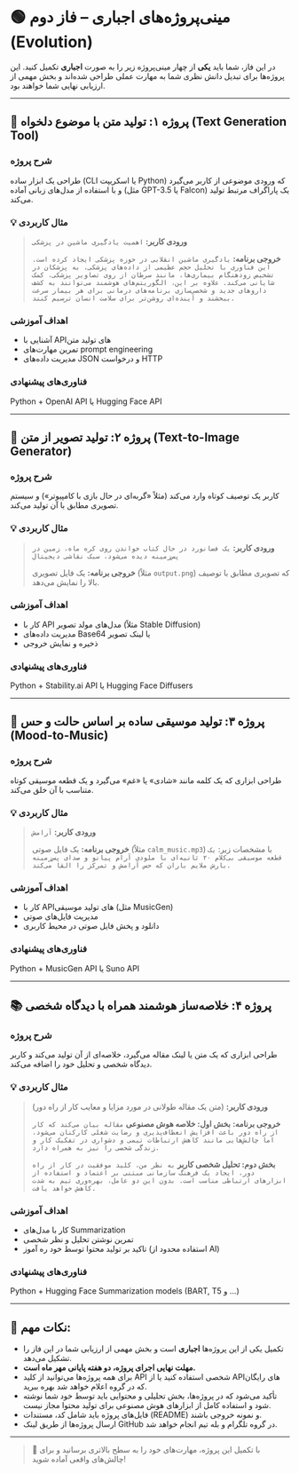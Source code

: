 # 🟢 مینی‌پروژه‌های اجباری – فاز دوم (Evolution)

در این فاز، شما باید **یکی** از چهار مینی‌پروژه زیر را به صورت **اجباری** تکمیل کنید. این پروژه‌ها برای تبدیل دانش نظری شما به مهارت عملی طراحی شده‌اند و بخش مهمی از ارزیابی نهایی شما خواهند بود.

---

## 🧩 پروژه ۱: تولید متن با موضوع دلخواه (Text Generation Tool)

### شرح پروژه
طراحی یک ابزار ساده (CLI یا اسکریپت Python) که ورودی موضوعی از کاربر می‌گیرد و با استفاده از مدل‌های زبانی آماده (مثل GPT-3.5 یا Falcon) یک پاراگراف مرتبط تولید می‌کند.

### 💡 مثال کاربردی
> **ورودی کاربر:** `اهمیت یادگیری ماشین در پزشکی`
>
> **خروجی برنامه:**
> `یادگیری ماشین انقلابی در حوزه پزشکی ایجاد کرده است. این فناوری با تحلیل حجم عظیمی از داده‌های پزشکی، به پزشکان در تشخیص زودهنگام بیماری‌ها، مانند سرطان از روی تصاویر پزشکی، کمک شایانی می‌کند. علاوه بر این، الگوریتم‌های هوشمند می‌توانند به کشف داروهای جدید و شخصی‌سازی برنامه‌های درمانی برای هر بیمار سرعت ببخشند و آینده‌ای روشن‌تر برای سلامت انسان ترسیم کنند.`

### اهداف آموزشی
- آشنایی با APIهای تولید متن
- تمرین مهارت‌های prompt engineering
- مدیریت داده‌های JSON و درخواست HTTP

### فناوری‌های پیشنهادی
Python + OpenAI API یا Hugging Face API

---

## 🎨 پروژه ۲: تولید تصویر از متن (Text-to-Image Generator)

### شرح پروژه
کاربر یک توصیف کوتاه وارد می‌کند (مثلاً «گربه‌ای در حال بازی با کامپیوتر») و سیستم تصویری مطابق با آن تولید می‌کند.

### 💡 مثال کاربردی
> **ورودی کاربر:** `یک فضانورد در حال کتاب خواندن روی کره ماه، زمین در پس‌زمینه دیده می‌شود، سبک نقاشی دیجیتال`
>
> **خروجی برنامه:** یک فایل تصویری (مثلاً `output.png`) که تصویری مطابق با توصیف بالا را نمایش می‌دهد.

### اهداف آموزشی
- کار با API مدل‌های مولد تصویر (مثلاً Stable Diffusion)
- مدیریت داده‌های Base64 یا لینک تصویر
- ذخیره و نمایش خروجی

### فناوری‌های پیشنهادی
Python + Stability.ai API یا Hugging Face Diffusers

---

## 🎵 پروژه ۳: تولید موسیقی ساده بر اساس حالت و حس (Mood-to-Music)

### شرح پروژه
طراحی ابزاری که یک کلمه مانند «شادی» یا «غم» می‌گیرد و یک قطعه موسیقی کوتاه متناسب با آن خلق می‌کند.

### 💡 مثال کاربردی
> **ورودی کاربر:** `آرامش`
>
> **خروجی برنامه:** یک فایل صوتی (مثلاً `calm_music.mp3`) با مشخصات زیر:
> `یک قطعه موسیقی بی‌کلام ۲۰ ثانیه‌ای با ملودی آرام پیانو و صدای پس‌زمینه بارش ملایم باران که حس آرامش و تمرکز را القا می‌کند.`

### اهداف آموزشی
- کار با APIهای تولید موسیقی (مثل MusicGen)
- مدیریت فایل‌های صوتی
- دانلود و پخش فایل صوتی در محیط کاربری

### فناوری‌های پیشنهادی
Python + MusicGen API یا Suno API

---

## 📚 پروژه ۴: خلاصه‌ساز هوشمند همراه با دیدگاه شخصی

### شرح پروژه
طراحی ابزاری که یک متن یا لینک مقاله می‌گیرد، خلاصه‌ای از آن تولید می‌کند و کاربر دیدگاه شخصی و تحلیل خود را اضافه می‌کند.

### 💡 مثال کاربردی
> **ورودی کاربر:** (متن یک مقاله طولانی در مورد مزایا و معایب کار از راه دور)
>
> **خروجی برنامه:**
> **بخش اول: خلاصه هوش مصنوعی**
> `مقاله بیان می‌کند که کار از راه دور باعث افزایش انعطاف‌پذیری و رضایت شغلی کارکنان می‌شود، اما چالش‌هایی مانند کاهش ارتباطات تیمی و دشواری در تفکیک کار و زندگی شخصی را نیز به همراه دارد.`
>
> **بخش دوم: تحلیل شخصی کاربر**
> `به نظر من، کلید موفقیت در کار از راه دور، ایجاد یک فرهنگ سازمانی مبتنی بر اعتماد و استفاده از ابزارهای ارتباطی مناسب است. بدون این دو عامل، بهره‌وری تیم به شدت کاهش خواهد یافت.`

### اهداف آموزشی
- کار با مدل‌های Summarization
- تمرین نوشتن تحلیل و نظر شخصی
- تاکید بر تولید محتوا توسط خود ره آموز (استفاده محدود از AI)

### فناوری‌های پیشنهادی
Python + Hugging Face Summarization models (BART, T5 و ...)

---

## 🔔 نکات مهم:

- تکمیل یکی از این پروژه‌ها **اجباری** است و بخش مهمی از ارزیابی شما در این فاز را تشکیل می‌دهد.
- **مهلت نهایی اجرای پروژه، دو هفته پایانی مهر ماه است.**
- برای همه پروژه‌ها می‌توانید از کلید API شخصی استفاده کنید یا از APIهای رایگان که در گروه اعلام خواهد شد بهره ببرید.
- تأکید می‌شود که در پروژه‌ها، بخش تحلیلی و محتوایی باید توسط خود شما نوشته شود و استفاده کامل از ابزارهای هوش مصنوعی برای تولید محتوا مجاز نیست.
- فایل‌های پروژه باید شامل کد، مستندات (README) و نمونه خروجی باشند.
- ارسال پروژه‌ها از طریق لینک GitHub در گروه تلگرام و بله تیم انجام خواهد شد.

---

> 🚀 با تکمیل این پروژه، مهارت‌های خود را به سطح بالاتری برسانید و برای چالش‌های واقعی آماده شوید!
